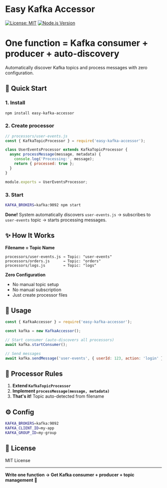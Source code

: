 # Easy Kafka Accessor

[![License: MIT](https://img.shields.io/badge/License-MIT-yellow.svg)](https://opensource.org/licenses/MIT)
[![Node.js Version](https://img.shields.io/badge/node-%3E%3D16.0.0-brightgreen.svg)](https://nodejs.org/)

# One function = Kafka consumer + producer + auto-discovery

Automatically discover Kafka topics and process messages with zero configuration.

## 🚀 Quick Start

### 1. Install
```bash
npm install easy-kafka-accessor
```

### 2. Create processor
```javascript
// processors/user-events.js
const { KafkaTopicProcessor } = require('easy-kafka-accessor');

class UserEventsProcessor extends KafkaTopicProcessor {
  async processMessage(message, metadata) {
    console.log('Processing:', message);
    return { processed: true };
  }
}

module.exports = UserEventsProcessor;
```

### 3. Start
```bash
KAFKA_BROKERS=kafka:9092 npm start
```

**Done!** System automatically discovers `user-events.js` → subscribes to `user-events` topic → starts processing messages.

## ✨ How It Works

**Filename = Topic Name**
```
processors/user-events.js → Topic: "user-events"
processors/orders.js      → Topic: "orders"
processors/logs.js        → Topic: "logs"
```

**Zero Configuration**
- No manual topic setup
- No manual subscription  
- Just create processor files

## 🔧 Usage

```javascript
const { KafkaAccessor } = require('easy-kafka-accessor');

const kafka = new KafkaAccessor();

// Start consumer (auto-discovers all processors)
await kafka.startConsumer();

// Send messages
await kafka.sendMessage('user-events', { userId: 123, action: 'login' });
```

## 📁 Processor Rules

1. **Extend `KafkaTopicProcessor`**
2. **Implement `processMessage(message, metadata)`**
3. **That's it!** Topic auto-detected from filename

## ⚙️ Config

```bash
KAFKA_BROKERS=kafka:9092
KAFKA_CLIENT_ID=my-app
KAFKA_GROUP_ID=my-group
```

## 📄 License

MIT License

---

**Write one function → Get Kafka consumer + producer + topic management** 🚀

